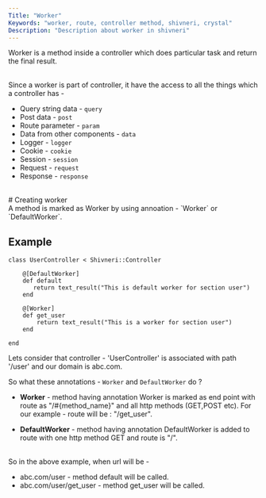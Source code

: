 ```yaml
---
Title: "Worker"
Keywords: "worker, route, controller method, shivneri, crystal"
Description: "Description about worker in shivneri"
---
```


Worker is a method inside a controller which does particular task and return the final result. 

<br>
Since a worker is part of controller, it have the access to all the things which a controller has - 

* Query string data - `query`
* Post data - `post`
* Route parameter -  `param`
* Data from other components -  `data`
* Logger - `logger`
* Cookie - `cookie`
* Session - `session`
* Request - `request`
* Response - `response`


<br>
# Creating worker

<br>
A method is marked as Worker by using annoation - `Worker` or `DefaultWorker`.


## Example

```
class UserController < Shivneri::Controller 
   
    @[DefaultWorker]
    def default
       return text_result("This is default worker for section user")
    end

    @[Worker]
    def get_user
        return text_result("This is a worker for section user")
    end

end
```

Lets consider that controller - 'UserController' is associated with path '/user' and our domain is abc.com.

So what these annotations - `Worker` and `DefaultWorker` do ?

* **Worker** - method having annotation Worker is marked as end point with route as "/#{method_name}" and all http methods (GET,POST etc). For our example - route will be : "/get\_user".

* **DefaultWorker** - method having annotation DefaultWorker is added to route with one http method GET and route is "/".

<br>
So in the above example, when url will be - 

* abc.com/user - method default will be called.
* abc.com/user/get\_user - method get\_user will be called.

